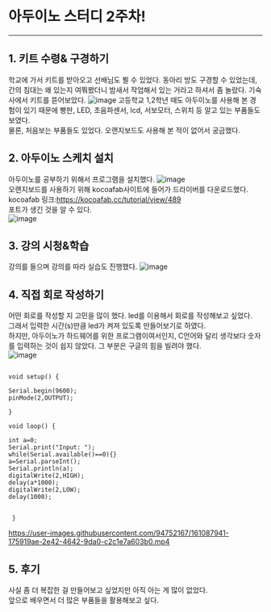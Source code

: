 # 아두이노 스터디 2주차!
--------
## 1. 키트 수령& 구경하기
학교에 가서 키트를 받아오고 선배님도 뵐 수 있었다. 동아리 방도 구경할 수 있었는데, 간의 침대는 왜 있는지 여쭤봤더니 밤새서 작업해서 있는 거라고 하셔서 좀 놀랐다.
기숙사에서 키트를 뜯어보았다.
![image](https://user-images.githubusercontent.com/94752167/161080785-dbf61b32-86db-4705-b680-0794f3d2ad7d.png)
고등학교 1,2학년 때도 아두이노를 사용해 본 경험이 있기 때문에 빵판, LED, 초음파센서, lcd, 서보모터, 스위치 등 알고 있는 부품들도 보였다.   
물론, 처음보는 부품들도 있었다. 오랜지보드도 사용해 본 적이 없어서 궁금했다.

## 2. 아두이노 스케치 설치
아두이노를 공부하기 위해서 프로그램을 설치했다. 
![image](https://user-images.githubusercontent.com/94752167/161081953-38673703-8ec2-4036-82b7-52d0cb3dc29f.png)   
오랜지보드를 사용하기 위해 kocoafab사이트에 들어가 드라이버를 다운로드했다.  
kocoafab 링크:https://kocoafab.cc/tutorial/view/489   
포트가 생긴 것을 알 수 있다.   
![image](https://user-images.githubusercontent.com/94752167/161082837-7704bc6d-6cd5-4013-bd7d-ad82ab80c768.png)  

## 3. 강의 시청&학습
강의를 들으며 강의를 따라 실습도 진행했다.
![image](https://user-images.githubusercontent.com/94752167/161083297-c851a005-ddb8-4406-ab20-29c64a8dd9de.png)

## 4. 직접 회로 작성하기
어떤 회로를 작성할 지 고민을 많이 했다. led를 이용해서 회로를 작성해보고 싶었다.   
그래서 입력한 시간(s)만큼 led가 켜져 있도록 만들어보기로 하였다.   
하지만, 아두이노가 하드웨어를 위한 프로그램이여서인지, C언어와 달리 생각보다 숫자를 입력하는 것이 쉽지 않았다. 그 부분은 구글의 힘을 빌려야 했다.   
![image](https://user-images.githubusercontent.com/94752167/161084147-f91674e0-f2dd-454f-8d89-f452330015c6.png)

```
  
void setup() {   
  
Serial.begin(9600);   
pinMode(2,OUTPUT);   

}   

void loop() {   

int a=0;   
Serial.print("Input: ");   
while(Serial.available()==0){}   
a=Serial.parseInt();   
Serial.println(a);   
digitalWrite(2,HIGH);   
delay(a*1000);   
digitalWrite(2,LOW);   
delay(1000);   


 }   

  ```   
  

https://user-images.githubusercontent.com/94752167/161087941-175919ae-2e42-4642-9da0-c2c1e7a603b0.mp4

## 5. 후기
사실 좀 더 복잡한 걸 만들어보고 싶었지만 아직 아는 게 많이 없었다.    
앞으로 배우면서 더 많은 부품들을 활용해보고 싶다.


  

